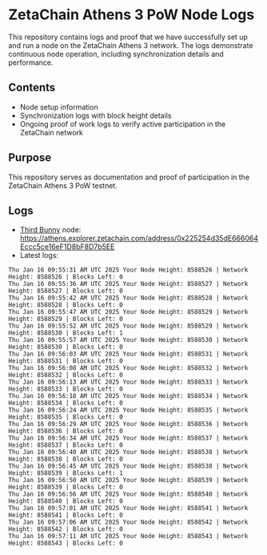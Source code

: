 # ZetaChain Athens 3 PoW Node Logs
This repository contains logs and proof that we have successfully set up and run a node on the ZetaChain Athens 3 network. The logs demonstrate continuous node operation, including synchronization details and performance.

## Contents
- Node setup information
- Synchronization logs with block height details
- Ongoing proof of work logs to verify active participation in the ZetaChain network

## Purpose
This repository serves as documentation and proof of participation in the ZetaChain Athens 3 PoW testnet.

## Logs

- [Third Bunny](https://thirdbunny.xyz/) node: https://athens.explorer.zetachain.com/address/0x225254d35dE666064Eccc5ce16eF1D8bF8D7b5EE
- Latest logs:
```
Thu Jan 16 09:55:31 AM UTC 2025 Your Node Height: 8588526 | Network Height: 8588526 | Blocks Left: 0
Thu Jan 16 09:55:36 AM UTC 2025 Your Node Height: 8588527 | Network Height: 8588527 | Blocks Left: 0
Thu Jan 16 09:55:42 AM UTC 2025 Your Node Height: 8588528 | Network Height: 8588528 | Blocks Left: 0
Thu Jan 16 09:55:47 AM UTC 2025 Your Node Height: 8588529 | Network Height: 8588529 | Blocks Left: 0
Thu Jan 16 09:55:52 AM UTC 2025 Your Node Height: 8588529 | Network Height: 8588530 | Blocks Left: 1
Thu Jan 16 09:55:57 AM UTC 2025 Your Node Height: 8588530 | Network Height: 8588530 | Blocks Left: 0
Thu Jan 16 09:56:03 AM UTC 2025 Your Node Height: 8588531 | Network Height: 8588531 | Blocks Left: 0
Thu Jan 16 09:56:08 AM UTC 2025 Your Node Height: 8588532 | Network Height: 8588532 | Blocks Left: 0
Thu Jan 16 09:56:13 AM UTC 2025 Your Node Height: 8588533 | Network Height: 8588533 | Blocks Left: 0
Thu Jan 16 09:56:18 AM UTC 2025 Your Node Height: 8588534 | Network Height: 8588534 | Blocks Left: 0
Thu Jan 16 09:56:24 AM UTC 2025 Your Node Height: 8588535 | Network Height: 8588535 | Blocks Left: 0
Thu Jan 16 09:56:29 AM UTC 2025 Your Node Height: 8588536 | Network Height: 8588536 | Blocks Left: 0
Thu Jan 16 09:56:34 AM UTC 2025 Your Node Height: 8588537 | Network Height: 8588537 | Blocks Left: 0
Thu Jan 16 09:56:40 AM UTC 2025 Your Node Height: 8588538 | Network Height: 8588538 | Blocks Left: 0
Thu Jan 16 09:56:45 AM UTC 2025 Your Node Height: 8588538 | Network Height: 8588539 | Blocks Left: 1
Thu Jan 16 09:56:50 AM UTC 2025 Your Node Height: 8588539 | Network Height: 8588539 | Blocks Left: 0
Thu Jan 16 09:56:56 AM UTC 2025 Your Node Height: 8588540 | Network Height: 8588540 | Blocks Left: 0
Thu Jan 16 09:57:01 AM UTC 2025 Your Node Height: 8588541 | Network Height: 8588541 | Blocks Left: 0
Thu Jan 16 09:57:06 AM UTC 2025 Your Node Height: 8588542 | Network Height: 8588542 | Blocks Left: 0
Thu Jan 16 09:57:11 AM UTC 2025 Your Node Height: 8588543 | Network Height: 8588543 | Blocks Left: 0
```
